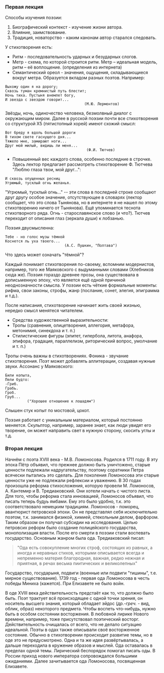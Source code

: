 ### Первая лекция

Способы изучения поэзии:

1. Биографический контекст - изучение жизни автора.
2. Влияние, заимствование.
3. Традиция, новаторство - каким канонам автор старался следовать.

У стихотворения есть:
* Ритм - последовательность ударных и безударных слогов.
* Метр - схема, по которой строится ритм. Метр – идеальная модель, ритм – её воплощение. (определения из интернета)
* Семантический ореол - значения, ощущения, складывающиеся вокруг метра. Образуется вкладом разных поэтов. Например:

```
Выхожу один я на дорогу;  
Сквозь туман кремнистый путь блестит;  
Ночь тиха. Пустыня внемлет богу,  
И звезда с звездою говорит...  
                                    (М.Ю. Лермонтов)
```

Звёзды, ночь, одиночество человека, безмолвный диалог с окружающим миром. Далее в русской поэзии почти все стихотворения со структурой Х5 (пятистопный хорей) имеют схожий смысл:

```
Вот бреду я вдоль большой дороги  
В тихом свете гаснущего дня...  
Тяжело мне, замирают ноги...  
Друг мой милый, видишь ли меня...  
                                     (Ф.И. Тютчев)
```

* Повышенный вес каждого слова, особенно последние в строчке. Здесь лектор предлагает рассмотреть стихотворение Ф. Тютчева "Люблю глаза твои, мой друг...":

```
И сквозь опущенных ресниц  
Угрюмый, тусклый огнь желанья.
```

"Угрюмый, тусклый огнь..." -- эти слова в последней строке сообщают друг другу особое значение, отсутствующее в словарях (лектор сообщает, что это слова Тынянова, но в интернете я не нашел по этому стихотворению ничего от Тынянова). Ещё упоминается теснота стихотворного ряда. Огнь - старославянское слово (и что?). Тютчев переходит от описания глаз (зеркала души) к лобзанью.

Поэзия двусмысленна:

```
Тебе - но голос музы тёмной  
Коснется ль уха твоего...  
                           (А.С. Пушкин, "Полтава")
```

Что здесь может означать "тёмной"?

Каждый понимает стихотворения по-своему, вспомним модернистов, например, того же Маяковского с выдуманными словами (Хлебников сюда же). Поэзия гораздо древнее прозы, она существовала в дописьменную эпоху, что является ещё одной причиной неоднозначности смысла. У поэзии есть чёткие формальные моменты: рифма, свои законы, строфы, жанр (послание, сонет, элегия, эпиграмма и т.д.).

После написания, стихотворение начинает жить своей жизнью, нередко смысл менятеся читателем.

* Средства художественной выразительности: 
 * Тропы (сравнения, олицетворения, аллегория, метафора, метонимия, синекдоха и т. п.)
 * Стилистические фигуры (эпитет, гипербола, литота, анафора, эпифора, градация, параллелизм, риторический вопрос, умолчание и т. п.)

Тропы очень важны в стихотворениях. Фоника - звучание стихотворения. Поэт может добавлять аллитерации, создавая нужные звуки. Ассонанс у Маяковского:

```
Били копыта,  
Пели будто:  
-Гриб.  
Грабь.  
Гроб.  
Груб...  
          ("Хорошее отношение к лошадям")
```

Слышен стук копыт по мостовой, цокот.

Поэзия работает с уникальным материалом, который постоянно меняется. Скульптор, например, заранее знает, как люди увидят его творение, он может направить свет в нужную сторону, скосить углы и т.д.

### Вторая лекция

Начнём с поэта XVIII века - М.В. Ломоносова. Родился в 1711 году. В эту эпоха Пётр объявил, что прежнее должно быть уничтожено, старые ценности подлежали надругательству, поэтому соратники Петра всячески пытались это сделать. Для поколения Ломоносова эти старые ценности уже не подлежали рефлексии и уважению. В 30 годах произошла реформа стихосложения, которую провели М. Ломоносов, А. Кантемир и В. Тредиаковский. Они хотели начать с чистого листа. Для того, чтобы реформа стала инновацией, Ломоносов объявил, что писать теперь будуь ямбами. Ему это было удобно, т.к. это соответствовало немецким традициям. Ломоносов - поморец, авантюрист петровской эпохи. Он не представлял себя исключительно поэтом, т.к. занимался физикой, химией, стекольным делом, фарфором. Таким образом он получал субсидии на исследования. Целью петровсих реформ было создание полицейского государства, монополизация власти. После его смерти в поэзии стали воспевать государство. Основным жанром была ода. Тредиаковский писал:

> "Ода есть совокупление многих строф, состоящих из равных, а иногда и неравных стихов, которыми описывается всегда и непременно материя благородная, важная, редко нежная и приятная, в речах весьма пиитических и великолепных"

Государство, государыня, подвиги (военные или подвиги "тишины", т.е. мирное существование). 1739 год - первая ода Ломоносова в честь победы Миниха (кажется). При Елизавете не было войн.

В оде XVIII века действительность предстаёт как то, что должно было быть. Поэт трактует всё происходящее с одной точки зрения, он носитель высшего знания, который обладает эйдос (_др.-греч._ - вид, облик, образ) некоторого предмета. Чтобы воспеть что-нибудь, нужно быть в особом состоянии восторжения. В любовной лирике Нового времени, например, тоже присутствовал поэтический восторг. Действительность очищалась от всего, что не делало ситуацию идеальной. Поэты в одах также описывали своё восторженное состояние. Обычно в стихотворении происходит развитие темы, но в оде это не предусмотрено. Одна и та же идея развёртывалась, а дальше переходила в кружение образов и мыслей. Ода оставалась в пределах одной темы. Лирический беспорядок помогал писать оды. В России приход нового императора сопровождался большими ожиданиями. Далее зачитывается ода Ломоносова, посвященная Елизавете.